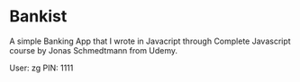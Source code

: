 # Bankist

A simple Banking App that I wrote in Javacript through Complete Javascript course by Jonas Schmedtmann from Udemy.

User: zg
PIN: 1111
